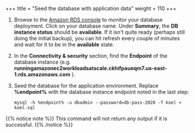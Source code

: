 +++
title = "Seed the database with application data"
weight = 110
+++

1. Browse to the [Amazon RDS console](https://console.aws.amazon.com/rds/home?#dbinstances:) to monitor your database deployment. Click on your database name. Under **Summary**, the **DB instance status** should be **available**. If it isn't quite ready (perhaps still doing the initial backup), you can hit refresh every couple of minutes and wait for it to be in the **available** state.

1. In the **Connectivity & security** section, find the **Endpoint** of the database instance (e.g. **runningamazonec2workloadsatscale.ckhifpaueqm7.us-east-1.rds.amazonaws.com**
).

1. Seed the database for the application environment. Replace **%endpoint%** with the database instance endpoint noted in the last step:

	```
	mysql -h %endpoint% -u dbadmin --password=db-pass-2020 -f koel < koel.sql
	```
{{% notice note %}}
This command will not return any output if it is successful.
{{% /notice %}}